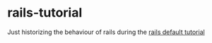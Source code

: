 rails-tutorial
==============

Just historizing the behaviour of rails during the [rails default tutorial](http://guides.rubyonrails.org/getting_started.html)
